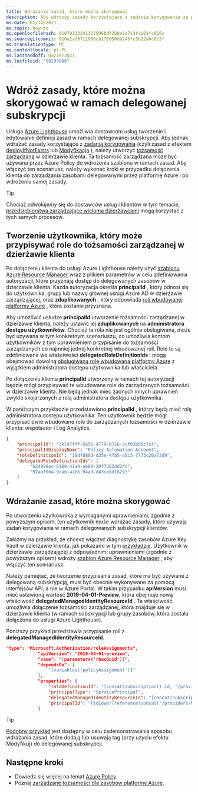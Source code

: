 ```yaml
---
title: Wdrażanie zasad, które można skorygować
description: Aby wdrożyć zasady korzystające z zadania korygowania za pośrednictwem usługi Azure Lighthouse, należy utworzyć tożsamość zarządzaną w dzierżawie klienta.
ms.date: 01/14/2021
ms.topic: how-to
ms.openlocfilehash: 01070133241117596bdf2b8e1e7c3fa101fc656c
ms.sourcegitcommit: 910a1a38711966cb171050db245fc3b22abc8c5f
ms.translationtype: MT
ms.contentlocale: pl-PL
ms.lasthandoff: 03/19/2021
ms.locfileid: "98233886"
---
```

# <a name="deploy-a-policy-that-can-be-remediated-within-a-delegated-subscription"></a>Wdróż zasady, które można skorygować w ramach delegowanej subskrypcji

Usługa [Azure Lighthouse](../overview.md) umożliwia dostawcom usług tworzenie i edytowanie definicji zasad w ramach delegowanej subskrypcji. Aby jednak wdrażać zasady korzystające z [zadania korygowania](../../governance/policy/how-to/remediate-resources.md) (czyli zasad z efektem [deployIfNotExists](../../governance/policy/concepts/effects.md#deployifnotexists) lub [Modyfikacja](../../governance/policy/concepts/effects.md#modify) ), należy utworzyć [tożsamość zarządzaną](../../active-directory/managed-identities-azure-resources/overview.md) w dzierżawie klienta. Ta tożsamość zarządzana może być używana przez Azure Policy do wdrożenia szablonu w ramach zasad. Aby włączyć ten scenariusz, należy wykonać kroki w przypadku dołączenia klienta do zarządzania zasobami delegowanymi przez platformę Azure i po wdrożeniu samej zasady.

> [!TIP]
> Chociaż odwołujemy się do dostawców usług i klientów w tym temacie, [przedsiębiorstwa zarządzające wieloma dzierżawcami](../concepts/enterprise.md) mogą korzystać z tych samych procesów.

## <a name="create-a-user-who-can-assign-roles-to-a-managed-identity-in-the-customer-tenant"></a>Tworzenie użytkownika, który może przypisywać role do tożsamości zarządzanej w dzierżawie klienta

Po dołączeniu klienta do usługi Azure Lighthouse należy użyć [szablonu Azure Resource Manager](onboard-customer.md#create-an-azure-resource-manager-template) wraz z plikiem parametrów w celu zdefiniowania autoryzacji, które przyznają dostęp do delegowanych zasobów w dzierżawie klienta. Każda autoryzacja określa **principalId** , który odnosi się do użytkownika, grupy lub nazwy głównej usługi Azure AD w dzierżawie zarządzającej, oraz **zduplikowanych** , który odpowiada [roli wbudowanej platformy Azure](../../role-based-access-control/built-in-roles.md) , która zostanie przyznana.

Aby umożliwić usłudze **principalId** utworzenie tożsamości zarządzanej w dzierżawie klienta, należy ustawić jej **zduplikowanych** na **administratora dostępu użytkowników**. Chociaż ta rola nie jest ogólnie obsługiwana, może być używana w tym konkretnym scenariuszu, co umożliwia kontom użytkowników z tym uprawnieniem przypisanie do tożsamości zarządzanych co najmniej jednej konkretnej wbudowanej roli. Role te są zdefiniowane we właściwości **delegatedRoleDefinitionIds** i mogą obejmować dowolną [obsługiwaną rolę wbudowaną platformy Azure](../concepts/tenants-users-roles.md#role-support-for-azure-lighthouse) z wyjątkiem administratora dostępu użytkownika lub właściciela.

Po dołączeniu klienta **principalId** utworzony w ramach tej autoryzacji będzie mógł przypisywać te wbudowane role do zarządzanych tożsamości w dzierżawie klienta. Nie będą jednak mieć żadnych innych uprawnień zwykle skojarzonych z rolą administratora dostępu użytkownika.

W poniższym przykładzie przedstawiono **principalId** , którzy będą mieć rolę administratora dostępu użytkownika. Ten użytkownik będzie mógł przypisać dwie wbudowane role do zarządzanych tożsamości w dzierżawie klienta: współautor i Log Analytics.

```json
{
    "principalId": "3kl47fff-5655-4779-b726-2cf02b05c7c4",
    "principalIdDisplayName": "Policy Automation Account",
    "roleDefinitionId": "18d7d88d-d35e-4fb5-a5c3-7773c20a72d9",
    "delegatedRoleDefinitionIds": [
         "b24988ac-6180-42a0-ab88-20f7382dd24c",
         "92aaf0da-9dab-42b6-94a3-d43ce8d16293"
    ]
}
```

## <a name="deploy-policies-that-can-be-remediated"></a>Wdrażanie zasad, które można skorygować

Po utworzeniu użytkownika z wymaganymi uprawnieniami, zgodnie z powyższym opisem, ten użytkownik może wdrażać zasady, które używają zadań korygowania w ramach delegowanych subskrypcji klientów.

Załóżmy na przykład, że chcesz włączyć diagnostykę zasobów Azure Key Vault w dzierżawie klienta, jak pokazano w tym [przykładzie](https://github.com/Azure/Azure-Lighthouse-samples/tree/master/templates/policy-enforce-keyvault-monitoring). Użytkownik w dzierżawie zarządzającej z odpowiednimi uprawnieniami (zgodnie z powyższym opisem) wdroży [szablon Azure Resource Manager](https://github.com/Azure/Azure-Lighthouse-samples/blob/master/templates/policy-enforce-keyvault-monitoring/enforceAzureMonitoredKeyVault.json) , aby włączyć ten scenariusz.

Należy pamiętać, że tworzenie przypisania zasad, które ma być używane z delegowaną subskrypcją, musi być obecnie wykonywane za pomocą interfejsów API, a nie w Azure Portal. W takim przypadku **apiVersion** musi mieć ustawioną wartość **2019-04-01-Preview**, która obejmuje nową właściwość **delegatedManagedIdentityResourceId** . Ta właściwość umożliwia dołączenie tożsamości zarządzanej, która znajduje się w dzierżawie klienta (w ramach subskrypcji lub grupy zasobów, która została dołączona do usługi Azure Lighthouse).

Poniższy przykład przedstawia przypisanie roli z **delegatedManagedIdentityResourceId**.

```json
"type": "Microsoft.Authorization/roleAssignments",
            "apiVersion": "2019-04-01-preview",
            "name": "[parameters('rbacGuid')]",
            "dependsOn": [
                "[variables('policyAssignment')]"
            ],
            "properties": {
                "roleDefinitionId": "[concat(subscription().id, '/providers/Microsoft.Authorization/roleDefinitions/', variables('rbacContributor'))]",
                "principalType": "ServicePrincipal",
                "delegatedManagedIdentityResourceId": "[concat(subscription().id, '/providers/Microsoft.Authorization/policyAssignments/', variables('policyAssignment'))]",
                "principalId": "[toLower(reference(concat('/providers/Microsoft.Authorization/policyAssignments/', variables('policyAssignment')), '2018-05-01', 'Full' ).identity.principalId)]"
            }
```

> [!TIP]
> [Podobny przykład](https://github.com/Azure/Azure-Lighthouse-samples/tree/master/templates/policy-add-or-replace-tag) jest dostępny w celu zademonstrowania sposobu wdrażania zasad, które dodają lub usuwają tag (przy użyciu efektu Modyfikuj) do delegowanej subskrypcji.

## <a name="next-steps"></a>Następne kroki

- Dowiedz się więcej na temat [Azure Policy](../../governance/policy/index.yml).
- Poznaj [zarządzane tożsamości dla zasobów platformy Azure](../../active-directory/managed-identities-azure-resources/overview.md).
